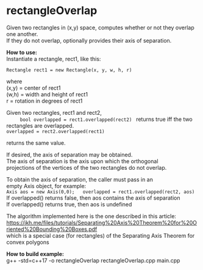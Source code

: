 # rectangleOverlap
Given two rectangles in (x,y) space, computes whether or not they overlap one another.  
If they do not overlap, optionally provides their axis of separation.

**How to use:**  
Instantiate a rectangle, rect1, like this:  
  ~~~
  Rectangle rect1 = new Rectangle(x, y, w, h, r)  
  ~~~
  
  where  
   (x,y) = center of rect1  
   (w,h) = width and height of rect1  
     r   = rotation in degrees of rect1  

Given two rectangles, rect1 and rect2,  
    ```     
    bool overlapped = rect1.overlapped(rect2) 
    ```
returns true iff the two rectangles are overlapped.  
    ```
    overlapped = rect2.overlapped(rect1)  
    ```
           
returns the same value.  

If desired, the axis of separation may be obtained.  
The axis of separation is the axis upon which the orthogonal  
projections of the vertices of the two rectangles do not overlap.    

To obtain the axis of separation, the caller must pass in an  
empty Axis object, for example:  
    ```
     Axis aos = new Axis(0,0);  
     overlapped = rect1.overlapped(rect2, aos) 
    ```
If overlapped() returns false, then aos contains the axis of separation  
If overlapped() returns true, then aos is undefined  

The algorithm implemented here is the one described in this article:  
 https://jkh.me/files/tutorials/Separating%20Axis%20Theorem%20for%20Oriented%20Bounding%20Boxes.pdf  
which is a special case (for rectangles) of the Separating Axis Theorem for convex polygons  

**How to build example:**  
 g++ -std=c++17 -o rectangleOverlap  rectangleOverlap.cpp main.cpp  

